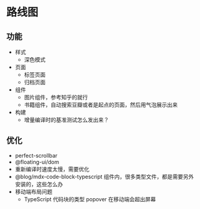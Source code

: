 # 路线图

## 功能

- 样式
  - 深色模式
- 页面
  - 标签页面
  - 归档页面
- 组件
  - 图片组件，参考知乎的就行
  - 书籍组件，自动搜索豆瓣或者是起点的页面，然后用气泡展示出来
- 构建
  - 增量编译时的基准测试怎么发出来？

## 优化

- perfect-scrollbar
- @floating-ui/dom
- 重新编译时速度太慢，需要优化
- @blog/mdx-code-block-typescript 组件内，很多类型文件，都是需要另外安装的，这些怎么办
- 移动端布局问题
  - TypeScript 代码块的类型 popover 在移动端会超出屏幕
